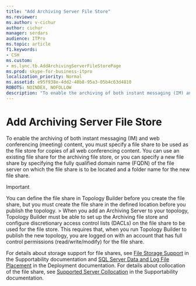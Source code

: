 ```yaml
---
title: "Add Archiving Server File Store"
ms.reviewer: 
ms.author: v-cichur
author: cichur
manager: serdars
audience: ITPro
ms.topic: article
f1.keywords:
- CSH
ms.custom:
- ms.lync.tb.AddArchivingServerFileStorePage
ms.prod: skype-for-business-itpro
localization_priority: Normal
ms.assetid: e95f938e-4dd2-48b8-95a3-05b4c63d4810
ROBOTS: NOINDEX, NOFOLLOW
description: "To enable the archiving of both instant messaging (IM) and web conferencing (meeting) content, you must specify a file share to be used as the file store for copies of all web conferencing content. You can use an existing file share for the archiving file store, or you can specify a new file share by specifying the fully qualified domain name (FQDN) of the file server on which the file share is to be located and a folder name for the new file share."
---
```


# Add Archiving Server File Store

To enable the archiving of both instant messaging (IM) and web conferencing (meeting) content, you must specify a file share to be used as the file store for copies of all web conferencing content. You can use an existing file share for the archiving file store, or you can specify a new file share by specifying the fully qualified domain name (FQDN) of the file server on which the file share is to be located and a folder name for the new file share.

> [!IMPORTANT]
> You can define the file share in Topology Builder before you create the file share, but you must create the file share in the defined location before you publish the topology. > When you add an Archiving Server to your topology, Topology Builder must be able to set up the Archiving file store and configure discretionary access control lists (DACLs) on the file share to be used for the file store. This requires that, when you run Topology Builder to publish the new topology, you are logged on with an account that has full control permissions (read/write/modify) for the file share.

For details about storage support for file shares, see [File Storage Support](/previous-versions/office/lync-server-2013/lync-server-2013-file-storage-support) in the Supportability documentation and [SQL Server Data and Log File Placement](/previous-versions/office/lync-server-2013/lync-server-2013-sql-server-data-and-log-file-placement) in the Deployment documentation. For details about collocation of the file share, see [Supported Server Collocation](/previous-versions/office/lync-server-2013/lync-server-2013-supported-server-collocation) in the Supportability documentation.